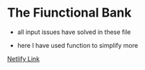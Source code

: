 # The Fiunctional Bank

- all input issues have solved in these file

- here I have used function to simplify more

[Netlify Link]()
